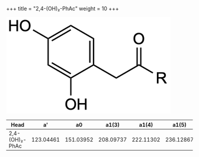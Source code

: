 +++
title = "2,4-(OH)₂-PhAc"
weight = 10
+++

![](/img/2-4-OH2-PhAc.png?classes=border)

| Head           | a'        | a0        | a1(3)     | a1(4)     | a1(5)     | a1(Asn)   |
|----------------|-----------|-----------|-----------|-----------|-----------|-----------|
| 2,4-(OH)₂-PhAc | 123.04461 | 151.03952 | 208.09737 | 222.11302 | 236.12867 | 265.08245 |